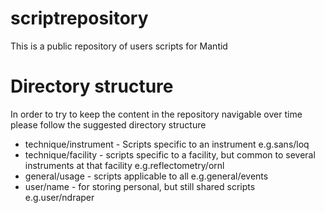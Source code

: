 scriptrepository
================

This is a public repository of users scripts for Mantid

Directory structure
===================

In order to try to keep the content in the repository navigable over time please follow the suggested directory structure

* technique/instrument	-	Scripts specific to an instrument
  e.g.sans/loq
* technique/facility	-	scripts specific to a facility, but common to several instruments at that facility
  e.g.reflectometry/ornl
* general/usage -	scripts applicable to all
  e.g.general/events
* user/name -	for storing personal, but still shared scripts
  e.g.user/ndraper
